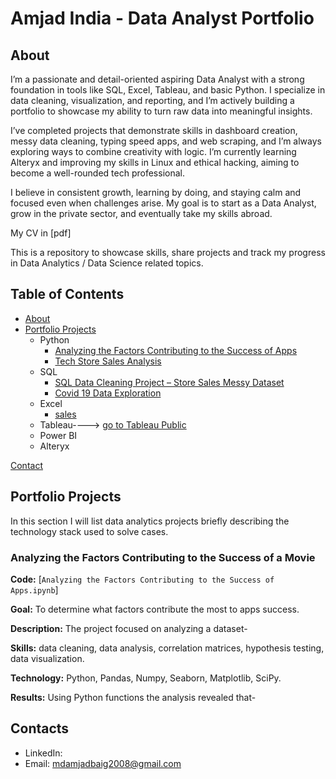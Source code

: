 # Amjad India - Data Analyst Portfolio
## About
I’m a passionate and detail-oriented aspiring Data Analyst with a strong foundation in tools like SQL, Excel, Tableau, and basic Python. I specialize in data cleaning, visualization, and reporting, and I’m actively building a portfolio to showcase my ability to turn raw data into meaningful insights.

I’ve completed projects that demonstrate skills in dashboard creation, messy data cleaning, typing speed apps, and web scraping, and I’m always exploring ways to combine creativity with logic. I’m currently learning Alteryx and improving my skills in Linux and ethical hacking, aiming to become a well-rounded tech professional.

I believe in consistent growth, learning by doing, and staying calm and focused even when challenges arise. My goal is to start as a Data Analyst, grow in the private sector, and eventually take my skills abroad.

My CV in [pdf]

This is a repository to showcase skills, share projects and track my progress in Data Analytics / Data Science related topics.

## Table of Contents
- [About](https://github.com/amjad-dev-analytics/Data-Analysis-Portfolio/blob/main/README.md#about)
- [Portfolio Projects](https://github.com/amjad-dev-analytics/Data-Analysis-Portfolio/blob/main/README.md#portfolio-projects)
  - Python
    - [Analyzing the Factors Contributing to the Success of Apps](https://github.com/amjad-dev-analytics/Data-Analysis-Portfolio#analyzing-the-factors-contributing-to-the-success-of-apps)
    - [Tech Store Sales Analysis](https://github.com/amjad-dev-analytics/Data-Analysis-Portfolio#tech-store-sales-analysis)
  - SQL
    - [SQL Data Cleaning Project – Store Sales Messy Dataset](https://github.com/amjad-dev-analytics/Data-Analysis-Portfolio#sql-data-cleaning-project-–-store-sales-messy-dataset)
    - [Covid 19 Data Exploration](https://github.com/amjad-dev-analytics/Data-Analysis-Portfolio#covid-19-data-exploration)
  - Excel
    - [sales]()
  - Tableau----> [go to Tableau Public]()
  - Power BI
  - Alteryx



[Contact](https://github.com/amjad-dev-analytics)
## Portfolio Projects
In this section I will list data analytics projects briefly describing the technology stack used to solve cases.

### Analyzing the Factors Contributing to the Success of a Movie
**Code:** [`Analyzing the Factors Contributing to the Success of Apps.ipynb`]

**Goal:** To determine what factors contribute the most to apps success.

**Description:** The project focused on analyzing a dataset-

**Skills:** data cleaning, data analysis, correlation matrices, hypothesis testing, data visualization.

**Technology:** Python, Pandas, Numpy, Seaborn, Matplotlib, SciPy.

**Results:** Using Python functions the analysis revealed that-

## Contacts
- LinkedIn:
- Email: mdamjadbaig2008@gmail.com
